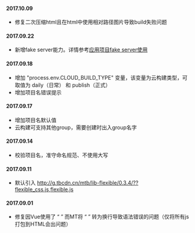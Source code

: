 #### 2017.10.09
- 修复二次压缩html且在html中使用相对路径图片导致build失败问题

#### 2017.09.22
- 新增fake server能力。详情参考[应用项目fake server使用](https://lark.alipay.com/ku-h5/docs/fake-server)

#### 2017.09.18
- 增加 "process.env.CLOUD_BUILD_TYPE" 变量，该变量为云构建类型，可取值为 daily（日常） 和 publish（正式）
- 增加项目名错误提示

#### 2017.09.17
- 增加项目名默认值
- 云构建可支持其他group，需要创建时出入group名字

#### 2017.09.14
- 校验项目名，准守命名规范、不使用大写

#### 2017.09.11
- 默认引入 http://g.tbcdn.cn/mtb/lib-flexible/0.3.4/??flexible_css.js,flexible.js

#### 2017.09.01
- 修复因Vue使用了 “&#10;” 而MT将 “&#10;” 转为换行导致语法错误的问题（仅将所有js打包到HTML会出问题）
